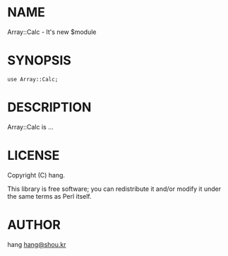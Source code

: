 # NAME

Array::Calc - It's new $module

# SYNOPSIS

    use Array::Calc;

# DESCRIPTION

Array::Calc is ...

# LICENSE

Copyright (C) hang.

This library is free software; you can redistribute it and/or modify
it under the same terms as Perl itself.

# AUTHOR

hang <hang@shou.kr>

